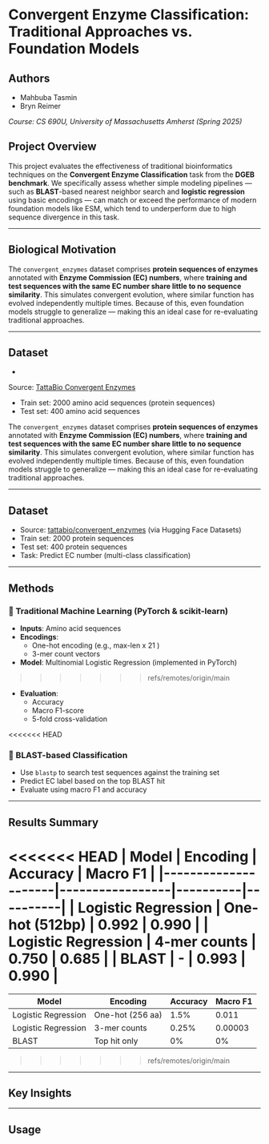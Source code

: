 # Convergent Enzyme Classification: Traditional Approaches vs. Foundation Models

## Authors

- Mahbuba Tasmin
- Bryn Reimer

_Course: CS 690U, University of Massachusetts Amherst (Spring 2025)_


## Project Overview

This project evaluates the effectiveness of traditional bioinformatics
techniques on the **Convergent Enzyme Classification** task from the **DGEB
benchmark**. We specifically assess whether simple modeling pipelines — such as
**BLAST**-based nearest neighbor search and **logistic regression** using basic
encodings — can match or exceed the performance of modern foundation models like
ESM, which tend to underperform due to high sequence divergence in this task.

---

## Biological Motivation

The `convergent_enzymes` dataset comprises **protein sequences of enzymes**
annotated with **Enzyme Commission (EC) numbers**, where **training and test
sequences with the same EC number share little to no sequence similarity**. This
simulates convergent evolution, where similar function has evolved independently
multiple times. Because of this, even foundation models struggle to generalize —
making this an ideal case for re-evaluating traditional approaches.

---

## Dataset

-
Source: [TattaBio Convergent Enzymes](hf://datasets/tattabio/convergent_enzymes/)
- Train set: 2000 amino acid sequences (protein sequences)
- Test set: 400 amino acid sequences

The `convergent_enzymes` dataset comprises **protein sequences of enzymes** annotated with **Enzyme Commission (EC) numbers**, where **training and test sequences with the same EC number share little to no sequence similarity**. This simulates convergent evolution, where similar function has evolved independently multiple times. Because of this, even foundation models struggle to generalize — making this an ideal case for re-evaluating traditional approaches.

---


##  Dataset

- Source: [tattabio/convergent_enzymes](https://huggingface.co/datasets/tattabio/convergent_enzymes) (via Hugging Face Datasets)
- Train set: 2000 protein sequences
- Test set: 400 protein sequences
- Task: Predict EC number (multi-class classification)

---

## Methods

### 🔹 Traditional Machine Learning (PyTorch & scikit-learn)
- **Inputs**: Amino acid sequences 
- **Encodings**:
  - One-hot encoding (e.g., max-len x 21 )
  - 3-mer count vectors 
- **Model**: Multinomial Logistic Regression (implemented in PyTorch)
>>>>>>> refs/remotes/origin/main
- **Evaluation**:
    - Accuracy
    - Macro F1-score
    - 5-fold cross-validation

<<<<<<< HEAD
### 🔹 BLAST-based Classification

- Use `blastp` to search test sequences against the training set
- Predict EC label based on the top BLAST hit
- Evaluate using macro F1 and accuracy


---

## Results Summary

<<<<<<< HEAD
| Model               | Encoding        | Accuracy | Macro F1 |
|---------------------|-----------------|----------|----------|
| Logistic Regression | One-hot (512bp) | 0.992    | 0.990    |
| Logistic Regression | 4-mer counts    | 0.750    | 0.685    |
| BLAST               | -               | 0.993    | 0.990    |
=======
| Model                | Encoding         | Accuracy | Macro F1 |
|---------------------|------------------|----------|----------|
| Logistic Regression | One-hot (256 aa) | 1.5%     | 0.011    |
| Logistic Regression | 3-mer counts     | 0.25%    | 0.00003  |
| BLAST               | Top hit only     | 0%       | 0%       |
>>>>>>> refs/remotes/origin/main

---

## Key Insights


---

## Usage

